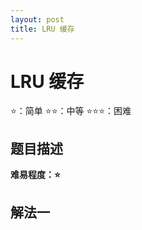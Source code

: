 ```yaml
---
layout: post
title: LRU 缓存
---
```


# LRU 缓存
⭐：简单        ⭐⭐：中等        ⭐⭐⭐：困难

## 题目描述

   






**难易程度：⭐**

## 解法一



